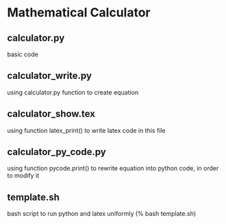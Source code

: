 # Mathematical Calculator

## calculator.py

basic code

## calculator_write.py

using calculator.py function to create equation

## calculator_show.tex

using function latex_print() to write latex code in this file

## calculator_py_code.py

using function pycode.print() to rewrite equation into python code, in order to modify it

## template.sh

bash script to run python and latex uniformly (% bash template.sh)
